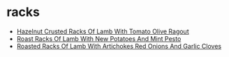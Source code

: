 # racks

 * [Hazelnut Crusted Racks Of Lamb With Tomato Olive Ragout](../../index/h/hazelnut-crusted-racks-of-lamb-with-tomato-olive-ragout-5842.json)
 * [Roast Racks Of Lamb With New Potatoes And Mint Pesto](../../index/r/roast-racks-of-lamb-with-new-potatoes-and-mint-pesto-109391.json)
 * [Roasted Racks Of Lamb With Artichokes Red Onions And Garlic Cloves](../../index/r/roasted-racks-of-lamb-with-artichokes-red-onions-and-garlic-cloves-13627.json)
